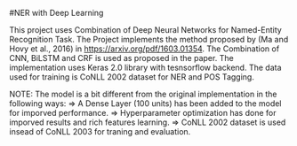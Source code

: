 #NER with Deep Learning

This project uses Combination of Deep Neural Networks for Named-Entity Recognition Task.
The Project implements the method proposed by (Ma and Hovy et al., 2016) in https://arxiv.org/pdf/1603.01354.
The Combination of CNN, BiLSTM and CRF is used as proposed in the paper. The implementation uses Keras 2.0 library
with tesnsorflow backend.
The data used for training is CoNLL 2002 dataset for NER and POS Tagging.

NOTE:
The model is a bit different from the original implementation in the following ways:
=> A Dense Layer (100 units) has been added to the model for imporved performance.
=> Hyperparameter optimization has done for imporved results and rich features learning.
=> CoNLL 2002 dataset is used insead of CoNLL 2003 for traning and evaluation.
